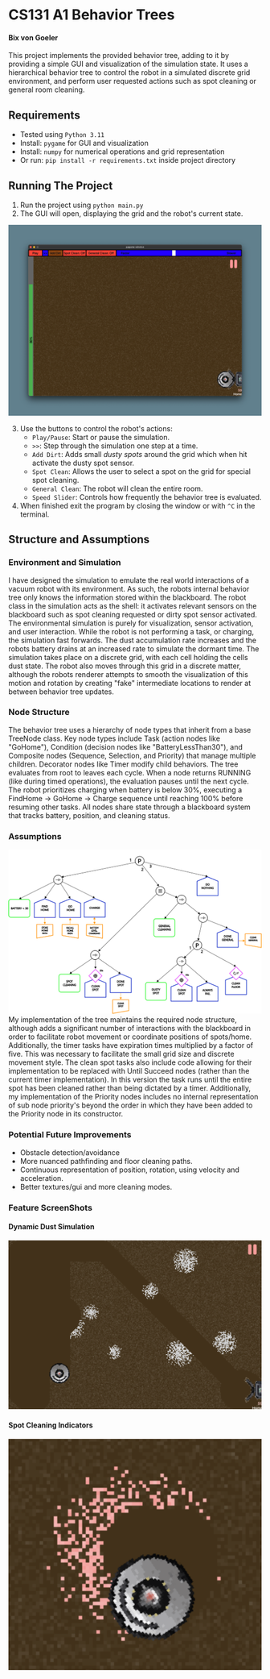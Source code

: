# CS131 A1 Behavior Trees
#### Bix von Goeler

This project implements the provided behavior tree, adding to it by providing a simple GUI and visualization of the simulation state. It uses a hierarchical behavior tree to control the robot in a simulated discrete grid environment, and perform user requested actions such as spot cleaning or general room cleaning.

## Requirements
- Tested using `Python 3.11`
- Install: `pygame` for GUI and visualization
- Install: `numpy` for numerical operations and grid representation
- Or run: `pip install -r requirements.txt` inside project directory

## Running The Project
1. Run the project using `python main.py`
2. The GUI will open, displaying the grid and the robot's current state. 

[![GUI](imgs/window_ss.png)](imgs/window_ss.png)

3. Use the buttons to control the robot's actions:
   - `Play/Pause`: Start or pause the simulation.
   - `>>`: Step through the simulation one step at a time. 
   - `Add Dirt`: Adds small _dusty spots_ around the grid which when hit activate the dusty spot sensor. 
   - `Spot Clean`: Allows the user to select a spot on the grid for special spot cleaning.
   - `General Clean`: The robot will clean the entire room.
   - `Speed Slider`: Controls how frequently the behavior tree is evaluated.
4. When finished exit the program by closing the window or with `^C` in the terminal.

## Structure and Assumptions
### Environment and Simulation
I have designed the simulation to emulate the real world interactions of a vacuum robot with its environment. As such, the robots internal behavior tree only knows the information stored within the blackboard. The robot class in the simulation acts as the shell: it activates relevant sensors on the blackboard such as spot cleaning requested or dirty spot sensor activated. The environmental simulation is purely for visualization, sensor activation, and user interaction. While the robot is not performing a task, or charging, the simulation fast forwards. The dust accumulation rate increases and the robots battery drains at an increased rate to simulate the dormant time. The simulation takes place on a discrete grid, with each cell holding the cells dust state. The robot also moves through this grid in a discrete matter, although the robots renderer attempts to smooth the visualization of this motion and rotation by creating "fake" intermediate locations to render at between behavior tree updates.

### Node Structure
The behavior tree uses a hierarchy of node types that inherit from a base TreeNode class. Key node types include Task (action nodes like "GoHome"), Condition (decision nodes like "BatteryLessThan30"), and Composite nodes (Sequence, Selection, and Priority) that manage multiple children. Decorator nodes like Timer modify child behaviors.
The tree evaluates from root to leaves each cycle. When a node returns RUNNING (like during timed operations), the evaluation pauses until the next cycle. The robot prioritizes charging when battery is below 30%, executing a FindHome → GoHome → Charge sequence until reaching 100% before resuming other tasks.
All nodes share state through a blackboard system that tracks battery, position, and cleaning status.

### Assumptions
![bt_figure.png](imgs/bt_figure.png)
My implementation of the tree maintains the required node structure, although adds a significant number of interactions with the blackboard in order to facilitate robot movement or coordinate positions of spots/home. Additionally, the timer tasks have expiration times multiplied by a factor of five. This was necessary to facilitate the small grid size and discrete movement style. The clean spot tasks also include code allowing for their implementation to be replaced with Until Succeed nodes (rather than the current timer implementation). In this version the task runs until the entire spot has been cleaned rather than being dictated by a timer. Additionally, my implementation of the Priority nodes includes no internal representation of sub node priority's beyond the order in which they have been added to the Priority node in its constructor.

### Potential Future Improvements
- Obstacle detection/avoidance
- More nuanced pathfinding and floor cleaning paths.
- Continuous representation of position, rotation, using velocity and acceleration.
- Better textures/gui and more cleaning modes.

### Feature ScreenShots
#### Dynamic Dust Simulation
![dust_path.png](imgs/dust_path.png)
#### Spot Cleaning Indicators
![Spot_cleaning.png](imgs/Spot_cleaning.png)

